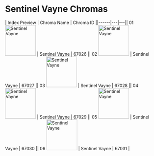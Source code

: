 # Sentinel Vayne Chromas

| Index  Preview | Chroma Name | Chroma ID ||------|---|---|| 01  <img src='https://raw.communitydragon.org/latest/plugins/rcp-be-lol-game-data/global/default/v1/champion-chroma-images/67/67026.png' alt='Sentinel Vayne' width='100'> | Sentinel Vayne | 67026 || 02  <img src='https://raw.communitydragon.org/latest/plugins/rcp-be-lol-game-data/global/default/v1/champion-chroma-images/67/67027.png' alt='Sentinel Vayne' width='100'> | Sentinel Vayne | 67027 || 03  <img src='https://raw.communitydragon.org/latest/plugins/rcp-be-lol-game-data/global/default/v1/champion-chroma-images/67/67028.png' alt='Sentinel Vayne' width='100'> | Sentinel Vayne | 67028 || 04  <img src='https://raw.communitydragon.org/latest/plugins/rcp-be-lol-game-data/global/default/v1/champion-chroma-images/67/67029.png' alt='Sentinel Vayne' width='100'> | Sentinel Vayne | 67029 || 05  <img src='https://raw.communitydragon.org/latest/plugins/rcp-be-lol-game-data/global/default/v1/champion-chroma-images/67/67030.png' alt='Sentinel Vayne' width='100'> | Sentinel Vayne | 67030 || 06  <img src='https://raw.communitydragon.org/latest/plugins/rcp-be-lol-game-data/global/default/v1/champion-chroma-images/67/67031.png' alt='Sentinel Vayne' width='100'> | Sentinel Vayne | 67031 |